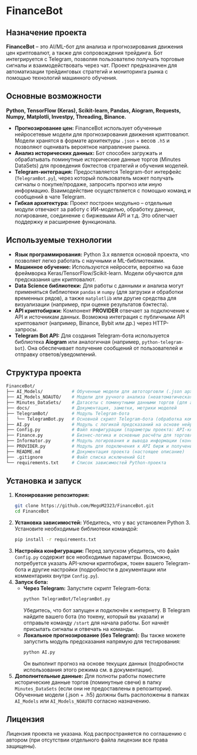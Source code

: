 # FinanceBot

## Назначение проекта

**FinanceBot** – это AI/ML-бот для анализа и прогнозирования движения цен криптовалют, а также для сопровождения трейдинга. Бот интегрируется с Telegram, позволяя пользователю получать торговые сигналы и взаимодействовать через чат. Проект предназначен для автоматизации трейдинговых стратегий и мониторинга рынка с помощью технологий машинного обучения.

## Основные возможности
**Python, TensorFlow (Keras), Scikit-learn, Pandas, Aiogram, Requests, Numpy, Matplotli, Investpy, Threading, Binance.**
- **Прогнозирование цен:** FinanceBot использует обученные нейросетевые модели для прогнозирования движения криптовалют. Модели хранятся в формате архитектуры `.json` + весов `.h5` и позволяют оценивать вероятное направление рынка.
- **Анализ исторических данных:** Бот способен загружать и обрабатывать поминутные исторические данные торгов (Minutes DataSets) для проведения бэктестов стратегий и обучения моделей.
- **Telegram-интеграция:** Предоставляется Telegram-бот интерфейс (`TelegramBot.py`), через который пользователь может получать сигналы о покупке/продаже, запросить прогноз или иную информацию. Взаимодействие осуществляется с помощью команд и сообщений в чате Telegram.
- **Гибкая архитектура:** Проект построен модульно – отдельные модули отвечают за работу с ИИ-моделью, обработку данных, логирование, соединение с биржевыми API и т.д. Это облегчает поддержку и расширение функционала.

## Используемые технологии

- **Язык программирования:** Python 3.x является основой проекта, что позволяет легко работать с научными и ML-библиотеками.
- **Машинное обучение:** Используются нейросети, вероятно на базе фреймворка Keras/TensorFlow/Scikit-learn. Модели обучаются для предсказания цен криптовалют.
- **Data Science библиотеки:** Для работы с данными и анализа могут применяться библиотеки `pandas` и `numpy` (для загрузки и обработки временных рядов), а также `matplotlib` или другие средства для визуализации (например, при оценке результатов бэктеста).
- **API криптобиржи:** Компонент **PROVIDER** отвечает за подключение к API и источникам данных. Возможна интеграция с публичными API криптовалют (например, Binance, Bybit или др.) через HTTP-запросы.
- **Telegram Bot API:** Для создания Telegram-бота используется библиотека **Aiogram** или аналогичная (например, `python-telegram-bot`). Она обеспечивает получение сообщений от пользователей и отправку ответов/уведомлений.

## Структура проекта

```bash
FinanceBot/
├── AI_Models/           # Обученные модели для автоторговли (.json архитектура + .h5 веса)
├── AI_Models_NOAUTO/    # Модели для ручного анализа (неавтоматическая торговля)
├── Minutes_DataSets/    # Датасеты с поминутными данными торгов (для анализа и обучения)
├── docs/                # Документация, заметки, метрики моделей
├── TelegramBot/         # Модуль Telegram-бота
│   └── TelegramBot.py   # Основной скрипт Telegram-бота (обработка команд и взаимодействие с пользователем)
├── AI.py                # Модуль с логикой предсказаний на основе нейросети
├── Config.py            # Файл конфигурации (параметры проекта: API-ключи, настройки моделей и др.)
├── Finance.py           # Бизнес-логика и основные расчёты для торговли
├── Informator.py        # Модуль логирования и вывода информации (консоль или файл логов)
├── PROVIDER.py          # Модуль для подключения к API бирж и получения рыночных данных
├── README.md            # Документация проекта (настоящее описание)
├── .gitignore           # Файл списка исключений Git
└── requirements.txt     # Список зависимостей Python-проекта
```

## Установка и запуск

1. **Клонирование репозитория:**
   ```bash
   git clone https://github.com/MegoM2323/FinanceBot.git
   cd FinanceBot
   ```
2. **Установка зависимостей:** Убедитесь, что у вас установлен Python 3. Установите необходимые библиотеки командой:
   ```bash
   pip install -r requirements.txt
   ```
3. **Настройка конфигурации:** Перед запуском убедитесь, что файл `Config.py` содержит все необходимые параметры. Возможно, потребуется указать API-ключи криптобирж, токен вашего Telegram-бота и другие настройки (подробности в документации или комментариях внутри `Config.py`).
4. **Запуск бота:**
   - **Через Telegram:** Запустите скрипт Telegram-бота:
     ```bash
     python TelegramBot/TelegramBot.py
     ```
     Убедитесь, что бот запущен и подключён к интернету. В Telegram найдите вашего бота (по токену, который вы указали) и отправьте команду `/start` для начала работы. Бот начнёт присылать сигналы и отвечать на команды.
   - **Локальное прогнозирование (без Telegram):** Вы также можете запустить модуль предсказания напрямую для тестирования:
     ```bash
     python AI.py
     ```
     Он выполнит прогноз на основе текущих данных (подробности использования этого режима см. в документации).
5. **Дополнительные данные:** Для полноты работы поместите исторические данные торгов (поминутные свечи) в папку `Minutes_DataSets` (если они не предоставлены в репозитории). Обученные модели (.json + .h5) должны быть расположены в папках `AI_Models` или `AI_Models_NOAUTO` согласно назначению.

## Лицензия

Лицензия проекта не указана. Код распространяется по соглашению с автором (при отсутствии отдельного файла лицензии все права защищены).
